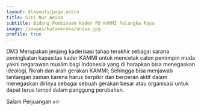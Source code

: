 ```yaml
---
layout: $layouts/page.astro
title: Siti Nur Anisa
subtitle: Bidang Pembinaan Kader PD KAMMI Palangka Raya
image: /images/katamereka/anisa.jpg
profile: true
---
```

DM3 Merupakan jenjang kaderisasi tahap terakhir sebagai sarana peningkatan kapasitas kader KAMMI untuk mencetak calon pemimpin muda yakni negarawan muslim bagi Indonesia yang di harapkan bisa menegaskan ideologi, fikrah dan arah gerakan KAMMI; Sehingga bisa menjawab tantangan zaman karena harus berpikir dan berperan aktif dalam menegaskan dirinya sebagai sebuah gerakan besar atau organisasi untuk dapat terus tampil dalam panggung perubahan. 

Salam Perjuangan ✊🔥